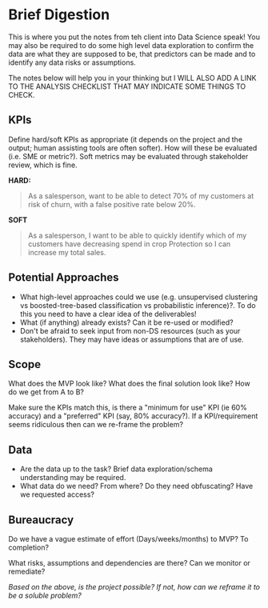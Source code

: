 # Brief Digestion

This is where you put the notes from teh client into Data Science speak! You 
may also be required to do some high level data exploration to confirm the data
are what they are supposed to be, that predictors can be made and to identify any
data risks or assumptions. 

The notes below will help you in your thinking but I WILL ALSO ADD A LINK TO THE 
ANALYSIS CHECKLIST THAT MAY INDICATE SOME THINGS TO CHECK. 

## KPIs
Define hard/soft KPIs as appropriate (it depends on the project and the output; 
human assisting tools are often softer). How will these be evaluated (i.e. SME or metric?).
Soft metrics may be evaluated through stakeholder review, which is fine. 

**HARD:** 
> As a salesperson, want to be able to detect 70% of my customers at risk of churn, 
> with a false positive rate below 20%. 

**SOFT**
> As a salesperson, I want to be able to quickly identify which of my customers have decreasing 
> spend in crop Protection so I can increase my total sales.

## Potential Approaches
* What high-level approaches could we use (e.g. unsupervised clustering vs boosted-tree-based 
classification vs probabilistic inference)?. To do this you need to have a clear idea of the 
deliverables! 
* What (if anything) already exists? Can it be re-used or modified?  
* Don't be afraid to seek input from non-DS resources (such as your stakeholders). They may 
have ideas or assumptions that are of use. 

## Scope
What does the MVP look like? What does the final solution look like? How do we get from 
A to B?

Make sure the KPIs match this, is there a "minimum for use" KPI (ie 60% accuracy) and a 
"preferred" KPI (say, 80% accuracy?). If a KPI/requirement seems ridiculous then can we 
re-frame the problem? 

## Data
* Are the data up to the task? Brief data exploration/schema understanding may be required. 
* What data do we need? From where? Do they need obfuscating? Have we requested access? 

## Bureaucracy
Do we have a vague estimate of effort (Days/weeks/months) to MVP? To completion? 

What risks, assumptions and dependencies are there? Can we monitor or remediate? 

*Based on the above, is the project possible? If not, how can we reframe it to be a soluble problem?*  